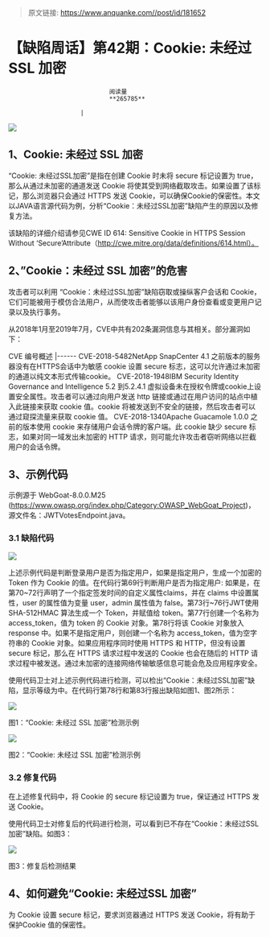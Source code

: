 > 原文链接: https://www.anquanke.com//post/id/181652 


# 【缺陷周话】第42期：Cookie: 未经过 SSL 加密


                                阅读量   
                                **265785**
                            
                        |
                        
                                                                                    



[![](https://p4.ssl.qhimg.com/t01649690fcb193fd32.jpg)](https://p4.ssl.qhimg.com/t01649690fcb193fd32.jpg)

## 1、Cookie: 未经过 SSL 加密

“Cookie: 未经过SSL加密”是指在创建 Cookie 时未将 secure 标记设置为 true，那么从通过未加密的通道发送 Cookie 将使其受到网络截取攻击。如果设置了该标记，那么浏览器只会通过 HTTPS 发送 Cookie，可以确保Cookie的保密性。本文以JAVA语言源代码为例，分析“Cookie：未经过SSL加密”缺陷产生的原因以及修复方法。

该缺陷的详细介绍请参见CWE ID 614: Sensitive Cookie in HTTPS Session Without ‘Secure’Attribute（http://cwe.mitre.org/data/definitions/614.html）。



## 2、”Cookie：未经过 SSL 加密”的危害

攻击者可以利用 “Cookie：未经过SSL加密”缺陷窃取或操纵客户会话和 Cookie，它们可能被用于模仿合法用户，从而使攻击者能够以该用户身份查看或变更用户记录以及执行事务。

从2018年1月至2019年7月，CVE中共有202条漏洞信息与其相关。部分漏洞如下：

<th width="154">CVE 编号</th><th width="398">概述</th>
|------
<td width="146">CVE-2018-5482</td><td width="397">NetApp SnapCenter 4.1 之前版本的服务器没有在HTTPS会话中为敏感 cookie 设置 secure 标志，这可以允许通过未加密的通道以纯文本形式传输cookie。</td>
<td width="146">CVE-2018-1948</td><td width="397">IBM Security Identity Governance and Intelligence 5.2 到5.2.4.1 虚拟设备未在授权令牌或cookie上设置安全属性。攻击者可以通过向用户发送 http 链接或通过在用户访问的站点中植入此链接来获取 cookie 值。cookie 将被发送到不安全的链接，然后攻击者可以通过窥探流量来获取 cookie 值。</td>
<td width="146">CVE-2018-1340</td><td width="397">Apache Guacamole 1.0.0 之前的版本使用 cookie 来存储用户会话令牌的客户端。此 cookie 缺少 secure 标志，如果对同一域发出未加密的 HTTP 请求，则可能允许攻击者窃听网络以拦截用户的会话令牌。</td>



## 3、示例代码

示例源于 WebGoat-8.0.0.M25 (https://www.owasp.org/index.php/Category:OWASP_WebGoat_Project)，源文件名：JWTVotesEndpoint.java。

### 3.1 缺陷代码

[![](https://p3.ssl.qhimg.com/t0108c6832069341bef.png)](https://p3.ssl.qhimg.com/t0108c6832069341bef.png)

上述示例代码是判断登录用户是否为指定用户，如果是指定用户，生成一个加密的Token 作为 Cookie 的值。在代码行第69行判断用户是否为指定用户: 如果是，在第70~72行声明了一个指定签发时间的自定义属性claims，并在 claims 中设置属性，user 的属性值为变量 user，admin 属性值为 false。第73行~76行JWT使用 SHA-512HMAC 算法生成一个 Token，并赋值给 token。第77行创建一个名称为access_token，值为 token 的 Cookie 对象。第78行将该 Cookie 对象放入response 中。如果不是指定用户，则创建一个名称为 access_token，值为空字符串的 Cookie 对象。如果应用程序同时使用 HTTPS 和 HTTP，但没有设置 secure 标记，那么在 HTTPS 请求过程中发送的 Cookie 也会在随后的 HTTP 请求过程中被发送。通过未加密的连接网络传输敏感信息可能会危及应用程序安全。

使用代码卫士对上述示例代码进行检测，可以检出“Cookie：未经过SSL加密”缺陷，显示等级为中。在代码行第78行和第83行报出缺陷如图1、图2所示：

[![](https://p2.ssl.qhimg.com/t011fbd9816317851ca.png)](https://p2.ssl.qhimg.com/t011fbd9816317851ca.png)

图1：“Cookie: 未经过 SSL 加密”检测示例

[![](https://p1.ssl.qhimg.com/t0141c6ae490133f59e.png)](https://p1.ssl.qhimg.com/t0141c6ae490133f59e.png)

图2：“Cookie: 未经过 SSL 加密”检测示例

### 3.2 修复代码

在上述修复代码中，将 Cookie 的 secure 标记设置为 true，保证通过 HTTPS 发送 Cookie。

使用代码卫士对修复后的代码进行检测，可以看到已不存在“Cookie：未经过SSL加密”缺陷。如图3：

[![](https://p5.ssl.qhimg.com/t01be7506519ce36327.png)](https://p5.ssl.qhimg.com/t01be7506519ce36327.png)

图3：修复后检测结果



## 4、如何避免“Cookie: 未经过SSL 加密”

为 Cookie 设置 secure 标记，要求浏览器通过 HTTPS 发送 Cookie，将有助于保护Cookie 值的保密性。

